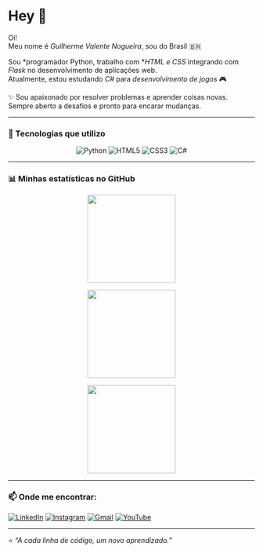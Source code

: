 # Hey 👋

Oi!  
Meu nome é *Guilherme Valente Nogueira*, sou do Brasil 🇧🇷  

Sou *programador Python, trabalho com **HTML e CSS* integrando com *Flask* no desenvolvimento de aplicações web.  
Atualmente, estou estudando *C#* para *desenvolvimento de jogos* 🎮  

✨ Sou apaixonado por resolver problemas e aprender coisas novas.  
Sempre aberto a desafios e pronto para encarar mudanças.  

---

### 🚀 Tecnologias que utilizo

<div align="center">

![Python](https://img.shields.io/badge/Python-3776AB?style=for-the-badge&logo=python&logoColor=white)
![HTML5](https://img.shields.io/badge/HTML5-E34F26?style=for-the-badge&logo=html5&logoColor=white)
![CSS3](https://img.shields.io/badge/CSS3-1572B6?style=for-the-badge&logo=css3&logoColor=white)
![C#](https://img.shields.io/badge/C%23-239120?style=for-the-badge&logo=c-sharp&logoColor=white)

</div>

---

### 📊 Minhas estatísticas no GitHub

<div align="center">

  <!-- Estatísticas gerais -->
  <img 
    height="180em" 
    src="https://github-readme-stats.vercel.app/api?username=GuilhermeValenteNogueira&show_icons=true&theme=tokyonight&include_all_commits=true&count_private=true&v=2"
  />

  <!-- Linguagens mais usadas -->
  <img 
    height="180em" 
    src="https://github-readme-stats.vercel.app/api/top-langs/?username=GuilhermeValenteNogueira&layout=compact&langs_count=8&theme=tokyonight&v=2"
  />

  <!-- Streaks (sequência de commits) -->
  <img 
    height="180em"
    src="https://streak-stats.demolab.com?user=GuilhermeValenteNogueira&theme=tokyonight&hide_border=false&border_radius=10&v=2"
  />

</div>

---

### 📫 Onde me encontrar:

[![LinkedIn](https://img.shields.io/badge/-Guilherme%20Valente%20Nogueira-0A66C2?style=for-the-badge&logo=Linkedin&logoColor=white)](https://www.linkedin.com/in/seu-perfil)
[![Instagram](https://img.shields.io/badge/-@guilhermevalente-E4405F?style=for-the-badge&logo=instagram&logoColor=white)](https://instagram.com/seu_usuario)
[![Gmail](https://img.shields.io/badge/-guilhermevalente@gmail.com-D14836?style=for-the-badge&logo=Gmail&logoColor=white)](mailto:guilhermevalente@gmail.com)
[![YouTube](https://img.shields.io/badge/-YouTube-FF0000?style=for-the-badge&logo=YouTube&logoColor=white)](https://www.youtube.com/@seucanal)

---

⭐ *“A cada linha de código, um novo aprendizado.”*
